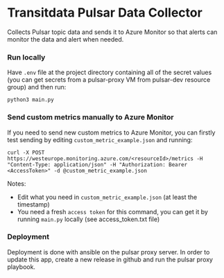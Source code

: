 # Transitdata Pulsar Data Collector

Collects Pulsar topic data and sends it to Azure Monitor so that alerts can monitor the data and alert when needed.

### Run locally

Have `.env` file at the project directory containing all of the secret values (you can get secrets from a pulsar-proxy VM from pulsar-dev resource group)
and then run:
```
python3 main.py
```

### Send custom metrics manually to Azure Monitor

If you need to send new custom metrics to Azure Monitor,
you can firstly test sending by editing
`custom_metric_example.json` and running:
```
curl -X POST https://westeurope.monitoring.azure.com/<resourceId>/metrics -H "Content-Type: application/json" -H "Authorization: Bearer <AccessToken>" -d @custom_metric_example.json
```
Notes:
- Edit what you need in `custom_metric_example.json` (at least the timestamp)
- You need a fresh `access token` for this command, you can get it by running `main.py` locally (see access_token.txt file)

### Deployment

Deployment is done with ansible on the pulsar proxy server. In order to update this app, create a new release in github and run the pulsar proxy playbook.
